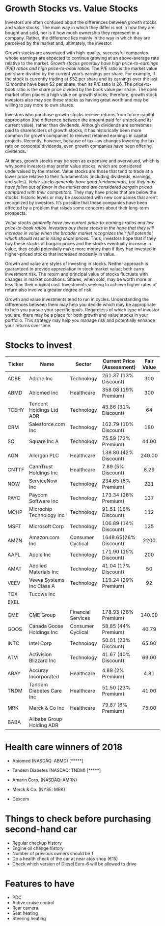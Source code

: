 # Growth Stocks vs. Value Stocks #
Investors are often confused about the differences between growth stocks and value stocks. The main way in which they differ is not in how they are bought and sold, nor is it how much ownership they represent in a company. Rather, the difference lies mainly in the way in which they are perceived by the market and, ultimately, the investor.

Growth stocks are associated with high-quality, successful companies whose earnings are expected to continue growing at an above-average rate relative to the market. *Growth stocks generally have high price-to-earnings (P/E) ratios and high price-to-book ratios.* The P/E ratio is the market value per share divided by the current year’s earnings per share. For example, if the stock is currently trading at $52 per share and its earnings over the last 12 months have been $2 per share, then its P/E ratio is 26. The price-to-book ratio is the share price divided by the book value per share. The open market often places a high value on growth stocks; therefore, growth stock investors also may see these stocks as having great worth and may be willing to pay more to own shares.

Investors who purchase growth stocks receive returns from future capital appreciation (the difference between the amount paid for a stock and its current value), rather than dividends. Although dividends are sometimes paid to shareholders of growth stocks, it has historically been more common for growth companies to reinvest retained earnings in capital projects. Recently, however, because of tax-law changes lowering the tax rate on corporate dividends, even growth companies have been offering dividends.

At times, growth stocks may be seen as expensive and overvalued, which is why some investors may prefer value stocks, which are considered undervalued by the market. Value stocks are those that tend to trade at a lower price relative to their fundamentals (including dividends, earnings, and sales). *Value stocks generally have good fundamentals, but they may have fallen out of favor in the market and are considered bargain priced compared with their competitors.* They may have prices that are below the stocks’ historic levels or may be associated with new companies that aren’t recognized by investors. It’s possible that these companies have been affected by a problem that raises some concerns about their long-term prospects.

*Value stocks generally have low current price-to-earnings ratios and low price-to-book ratios. Investors buy these stocks in the hope that they will increase in value when the broader market recognizes their full potential, which should result in rising share prices.* Thus, investors hope that if they buy these stocks at bargain prices and the stocks eventually increase in value, they could potentially make more money than if they had invested in higher-priced stocks that increased modestly in value.

Growth and value are styles of investing in stocks. Neither approach is guaranteed to provide appreciation in stock market value; both carry investment risk. The return and principal value of stocks fluctuate with changes in market conditions. Shares, when sold, may be worth more or less than their original cost. Investments seeking to achieve higher rates of return also involve a greater degree of risk.

Growth and value investments tend to run in cycles. Understanding the differences between them may help you decide which may be appropriate to help you pursue your specific goals. Regardless of which type of investor you are, there may be a place for both growth and value stocks in your portfolio. This strategy may help you manage risk and potentially enhance your returns over time.


# Stocks to invest #

| Ticker | Name                      | Sector             | Current Price (Assessment) | Fair Value | Reasonable Price | Zacks | Yahoo | Remark |             |
| ------ | ------------------------- | ------------------ | -------------------------- | :--------: | :--------------: | :---: | ----- | ------ | ----------- |
| ADBE   | Adobe Inc                 | Technology         | 261.37 (13% Discount)      |    300     |       225        |   3   | 2     | watch  | 225x10      | March
| ABMD   | Abiomed Inc               | Healthcare         | 358.08 (19% Premium)       |    300     |       250        |   2   | 1.5   | buy    | 360x10=3600 | 1
| TCEHY  | Tencent Holdings Ltd ADR  | Technology         | 43.86  (31% Discount)      |     64     |        42        |   3   | 1!    | buy    | 43x50=2150  | March
| CRM    | Salesforce.com Inc        | Technology         | 162.79 (10% Discount)      |    180     |       160        |   1   | 1.7   | buy    | 159x12=1908 | 2
| SQ     | Square Inc A              | Technology         | 75.59  (72% Premium)       |   44.00    |        50        |   2   |       |        |             |
| AGN    | Allergan PLC              | Healthcare         | 138.80 (42% Discount)      |   240.00   |       140        |   3   |       |        |             |
| CNTTF  | CannTrust Holdings Inc    | Healthcare         | 7.89   (5%  Discount)      |    8.29    |        8         |       |       |        |             |
| NOW    | ServiceNow Inc            | Technology         | 234.65 (6%  Premium)       |    221     |       200        |   3   |       | watch  |             |
| PAYC   | Paycom Software Inc       | Technology         | 173.34 (26% Premium)       |    137     |       150        |   3   |       | watch  |             |
| MCHP   | Microchip Technology Inc  | Technology         | 91.51  (18% Discount)      |    112     |        90        |   4   |       |        |             |
| MSFT   | Microsoft Corp            | Technology         | 106.89 (14% Discount)      |    125     |        90        |   3   |       | buy    |             |
| AMZN   | Amazon.com Inc            | Consumer Cyclical  | 1648.65(26% Discount)      |    2200    |       1500       |   3   |       | watch  |             |
| AAPL   | Apple Inc                 | Technology         | 171.90 (15% Discount)      |    200     |       150        |   5   |       |        |             |
| AMAT   | Applied Materials Inc     | Technology         | 41.04  (17% Discount)      |     50     |        30        |   3   |       |        |             |
| VEEV   | Veeva Systems Inc Class A | Technology         | 119.24 (29% Premium)       |     92     |        90        |   2   |       |        |             |
| TCX    | Tucows Inc                |                    |                            |            |                  |       |       |        |             |
| EXEL   |                           |                    |                            |            |                  |       |       |        |             |
|        |                           |                    |                            |            |                  |       |       |        |             |
| CME    | CME Group                 | Financial Services | 178.93 (28% Premium)       |   140.00   |       100        |       |       |        |             |
| GOOS   | Canada Goose Holdings Inc | Consumer Cyclical  | 58.85  (44% Premium)       |   40.79    |        30        |       |       |        |             |
| INTC   | Intel Corp                | Technology         | 50.01  (23% Discount)      |   65.00    |        50        |       |       |        |             |
| ATVI   | Activision Blizzard Inc   | Technology         | 41.67  (40% Discount)      |   69.00    |        50        |       |       |        |             |
|        |                           |                    |                            |            |                  |       |       |        |             |
| ARAY   | Accuray Incorporated      | Healthcare         | 4.89   (2% Premium)        |    4.81    |        4         |   2   |       |        |             |
| TNDM   | Tandem Diabetes Care Inc  | Healthcare         | 51.50  (23% Premium)       |   41.00    |        50        |   2   | 2     |        | 50x20=1000  | 3
| MRK    | Merck & Co Inc            | Healthcare         | 79.87  (6% Premium)        |   75.00    |        78        |   3   | 1.7   |        | 10          |
| BABA   | Alibaba Group Holding ADR |                    |                            |            |                  |       |       |        |             |


# Health care winners of 2018 #
- Abiomed           (NASDAQ: ABMD)  [*****]
- Tandem Diabetes   (NASDAQ: TNDM)  [*****]
- Amarin Corp.      (NASDAQ: AMRN)
- Merck & Co.       (NYSE: MRK)

- Dexcom


# Things to check before purchasing second-hand car #
- Regular checkup history
- Engine oil change history
- Number of previous owners should be 1
- Do a health check of the car at near atos shop (€15)
- Check which version of Diesel Euro-6 will be allowed to drive

# Features to have #
- PDC
- Active cruise control
- Rear camera
- Seat heating
- Steering heating
